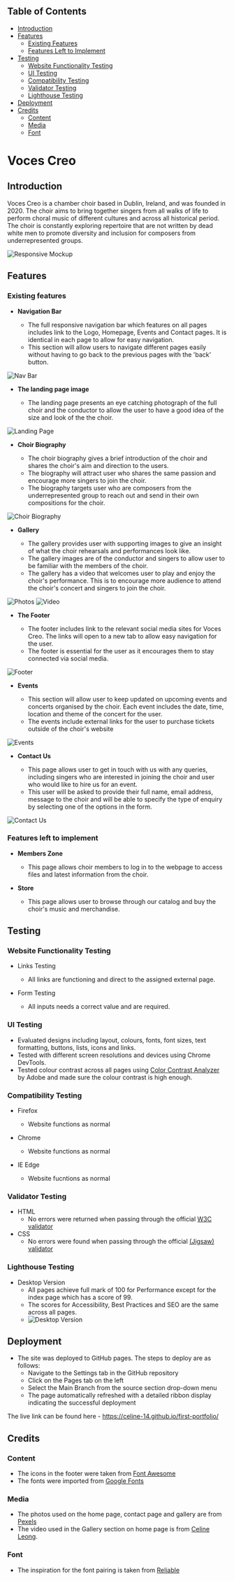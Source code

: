 ## Table of Contents
* [Introduction](#introduction)
* [Features](#features)
    * [Existing Features](#existing-features)
    * [Features Left to Implement](#features-left-to-implement)
* [Testing](#testing)
    * [Website Functionality Testing](#website-functionality-testing)
    * [UI Testing](#ui-testing)
    * [Compatibility Testing](#compatibility-testing)
    * [Validator Testing](#validator-testing)
    * [Lighthouse Testing](#lighthouse-testing)
* [Deployment](#deployment)
* [Credits](#credits)
    * [Content](#content)
    * [Media](#media)
    * [Font](#font)

# Voces Creo

## Introduction

Voces Creo is a chamber choir based in Dublin, Ireland, and was founded in 2020. The choir aims to bring together singers from all walks of life to perform choral music of different cultures and across all historical period. The choir is constantly exploring repertoire that are not written by dead white men to promote diversity and inclusion for composers from underrepresented groups.

![Responsive Mockup](https://github.com/celine-14/first-portfolio/blob/main/docs/screenshots/voces_creo_mockup.png?raw=true)

## Features
### Existing features

- __Navigation Bar__

    - The full responsive navigation bar which features on all pages includes link to the Logo, Homepage, Events and Contact pages. It is identical in each page to allow for easy navigation.
    - This section will allow users to navigate different pages easily without having to go back to the previous pages with the 'back' button. 

![Nav Bar](https://github.com/celine-14/first-portfolio/blob/main/docs/screenshots/voces_creo_navigation.png?raw=true)

- __The landing page image__

    - The landing page presents an eye catching photograph of the full choir and the conductor to allow the user to have a good idea of the size and look of the the choir. 

![Landing Page](https://github.com/celine-14/first-portfolio/blob/main/docs/screenshots/voces_creo_landing.png?raw=true)
    
- __Choir Biography__

    - The choir biography gives a brief introduction of the choir and shares the choir's aim and direction to the users.
    - The biography will attract user who shares the same passion and encourage more singers to join the choir. 
    - The biography targets user who are composers from the underrepresented group to reach out and send in their own compositions for the choir.

![Choir Biography](https://github.com/celine-14/first-portfolio/blob/main/docs/screenshots/voces_creo_bio.png?raw=true)

- __Gallery__

    - The gallery provides user with supporting images to give an insight of what the choir rehearsals and performances look like.
    - The gallery images are of the conductor and singers to allow user to be familiar with the members of the choir. 
    - The gallery has a video that welcomes user to play and enjoy the choir's performance. This is to encourage more audience to attend the choir's concert and singers to join the choir. 

![Photos](https://github.com/celine-14/first-portfolio/blob/main/docs/screenshots/voces_creo_photos.png?raw=true)
![Video](https://github.com/celine-14/first-portfolio/blob/main/docs/screenshots/voces_creo_video.png?raw=true)

- __The Footer__ 

    - The footer includes link to the relevant social media sites for Voces Creo. The links will open to a new tab to allow easy navigation for the user. 
    - The footer is essential for the user as it encourages them to stay connected via social media.

![Footer](https://github.com/celine-14/first-portfolio/blob/main/docs/screenshots/voces_creo_footer.png?raw=true)

- __Events__

    - This section will allow user to keep updated on upcoming events and concerts organised by the choir. Each event includes the date, time, location and theme of the concert for the user. 
    - The events include external links for the user to purchase tickets outside of the choir's website 

![Events](https://github.com/celine-14/first-portfolio/blob/main/docs/screenshots/voces_creo_events.png?raw=true)

- __Contact Us__

    - This page allows user to get in touch with us with any queries, including singers who are interested in joining the choir and user who would like to hire us for an event.
    - This user will be asked to provide their full name, email address, message to the choir and will be able to specify the type of enquiry by selecting one of the options in the form.

![Contact Us](https://github.com/celine-14/first-portfolio/blob/main/docs/screenshots/voces_creo_contact_us.png?raw=true)

### Features left to implement 

- __Members Zone__

    - This page allows choir members to log in to the webpage to access files and latest information from the choir.

- __Store__
    
    - This page allows user to browse through our catalog and buy the choir's music and merchandise. 

## Testing

### Website Functionality Testing

- Links Testing    
    - All links are functioning and direct to the assigned external page.

- Form Testing
    - All inputs needs a correct value and are required.

### UI Testing

- Evaluated designs including layout, colours, fonts, font sizes, text formatting, buttons, lists, icons and links.
- Tested with different screen resolutions and devices using Chrome DevTools.
- Tested colour contrast across all pages using [Color Contrast Analyzer](https://color.adobe.com/create/color-contrast-analyzer) by Adobe and made sure the colour contrast is high enough.


### Compatibility Testing

- Firefox
    - Website functions as normal

- Chrome
    - Website functions as normal

- IE Edge
    - Website fucntions as normal

### Validator Testing

- HTML
  - No errors were returned when passing through the official [W3C validator](https://validator.w3.org/nu/?doc=https%3A%2F%2Fcode-institute-org.github.io%2Flove-running-2.0%2Findex.html)
- CSS
  - No errors were found when passing through the official [(Jigsaw) validator](https://jigsaw.w3.org/css-validator/validator?uri=https%3A%2F%2Fvalidator.w3.org%2Fnu%2F%3Fdoc%3Dhttps%253A%252F%252Fcode-institute-org.github.io%252Flove-running-2.0%252Findex.html&profile=css3svg&usermedium=all&warning=1&vextwarning=&lang=en#css)

### Lighthouse Testing

- Desktop Version
    - All pages achieve full mark of 100 for Performance except for the index page which has a score of 99. 
    - The scores for Accessibility, Best Practices and SEO are the same across all pages.
    - ![Desktop Version](https://github.com/celine-14/first-portfolio/blob/main/docs/screenshots/lighthouse_desktop.png?raw=true)


## Deployment

- The site was deployed to GitHub pages. The steps to deploy are as follows: 
  - Navigate to the Settings tab in the GitHub repository
  - Click on the Pages tab on the left
  - Select the Main Branch from the source section drop-down menu
  - The page automatically refreshed with a detailed ribbon display indicating the successful deployment

The live link can be found here - https://celine-14.github.io/first-portfolio/

## Credits

### Content

- The icons in the footer were taken from [Font Awesome](https://fontawesome.com/)
- The fonts were imported from [Google Fonts](https://fonts.google.com/)

### Media

- The photos used on the home page, contact page and gallery are from [Pexels](https://www.pexels.com/collections/academic-choir-oc8gibb/)
- The video used in the Gallery section on home page is from [Celine Leong](https://www.youtube.com/watch?v=hHkodEfPuLM).

### Font

- The inspiration for the font pairing is taken from [Reliable](https://heyreliable.com/ultimate-google-font-pairings/)